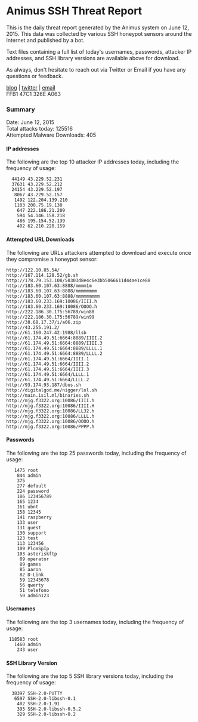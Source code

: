 # Animus SSH Threat Report

This is the daily threat report generated by the Animus system on June 12, 2015. This data was collected by various SSH honeypot sensors around the Internet and published by a bot.  

Text files containing a full list of today's usernames, passwords, attacker IP addresses, and SSH library versions are available above for download.  

As always, don't hesitate to reach out via Twitter or Email if you have any questions or feedback.  

[blog](http://morris.guru) | [twitter](https://twitter.com/andrew___morris) | [email](mailto:andrew@morris.guru)  
FFB1 47C1 326E A063  

### Summary

Date: June 12, 2015  
Total attacks today: 125516  
Attempted Malware Downloads: 405 

#### IP addresses
The following are the top 10 attacker IP addresses today, including the frequency of usage:
```
  44149 43.229.52.231
  37631 43.229.52.212
  24154 43.229.52.197
   8067 43.229.52.157
   1492 122.204.139.210
   1103 200.75.19.130
    647 222.186.21.209
    594 54.146.158.218
    486 195.154.52.139
    402 62.210.220.159
```

#### Attempted URL Downloads
The following are URLs attackers attempted to download and execute once they compromise a honeypot sensor:
```
http://122.10.85.54/
http://167.114.128.52/gb.sh
http://178.79.153.108/58303d8e4c6e3bb5066611d44ae1ce88
http://183.60.107.63:8888/mmmm1m
http://183.60.107.63:8888/mmmmmmmm
http://183.60.107.63:8888/mmmmmmmmm
http://183.60.233.169:10086/IIII.h
http://183.60.233.169:10086/OOOO.h
http://222.186.30.175:56789/win88
http://222.186.30.175:56789/win99
http://38.68.17.37/i/a06.zip
http://43.255.191.2/
http://61.160.247.42:1988/llsb
http://61.174.49.51:6664:8889/IIII.2
http://61.174.49.51:6664:8889/IIII.3
http://61.174.49.51:6664:8889/LLLL.1
http://61.174.49.51:6664:8889/LLLL.2
http://61.174.49.51:6664/IIII.1
http://61.174.49.51:6664/IIII.2
http://61.174.49.51:6664/IIII.3
http://61.174.49.51:6664/LLLL.1
http://61.174.49.51:6664/LLLL.2
http://93.174.93.187/dbus.sh
http://digitalgod.me/nigger/lol.sh
http://main.isil.ml/binaries.sh
http://mjg.f3322.org:10086/IIII.h
http://mjg.f3322.org:10086/IIII.H
http://mjg.f3322.org:10086/LL32.h
http://mjg.f3322.org:10086/LLLL.h
http://mjg.f3322.org:10086/OOOO.h
http://mjg.f3322.org:10086/PPPP.h
```

#### Passwords
The following are the top 25 passwords today, including the frequency of usage:
```
   1475 root
    844 admin
    375 
    277 default
    224 password
    186 123456789
    165 1234
    161 ubnt
    158 12345
    141 raspberry
    133 user
    131 guest
    130 support
    123 test
    113 123456
    109 PlcmSpIp
    103 asteriskftp
     89 operator
     89 games
     85 aaron
     82 D-Link
     59 12345678
     56 qwerty
     51 telefono
     50 admin123
```

#### Usernames
The following are the top 3 usernames today, including the frequency of usage:
```
 118583 root
   1460 admin
    243 user
```

#### SSH Library Version
The following are the top 5 SSH library versions today, including the frequency of usage:
```
  38397 SSH-2.0-PUTTY
   6597 SSH-2.0-libssh-0.1
    402 SSH-2.0-1.91
    395 SSH-2.0-libssh-0.5.2
    329 SSH-2.0-libssh-0.2
```
